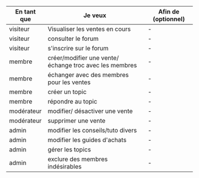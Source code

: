 | En tant que | Je veux | Afin de (optionnel) |
|--|--|--|
| visiteur | Visualiser les ventes en cours | - |
| visiteur | consulter le forum | - |
| visiteur | s'inscrire sur le forum | - |
| membre | créer/modifier une vente/ échange troc avec les membres | - |
| membre | échanger avec des membres pour les ventes | - |
| membre | créer un topic | - |
| membre | répondre au topic | - |
| modérateur | modifier/ désactiver une vente | - |
| modérateur | supprimer une vente | - |
| admin | modifier les conseils/tuto divers | - |
| admin | modifier les guides d'achats | - |
| admin | gérer les topics | - |
| admin | exclure des membres indésirables | - |